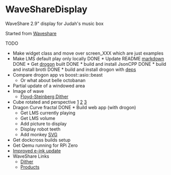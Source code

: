 # WaveShareDisplay
WaveShare 2.9" display for Judah's music box

Started from [Waveshare](https://github.com/waveshare/e-Paper)

TODO
* Make widget class and move over screen_XXX which are just examples
* Make LMS default play only locally
DONE * Update README [markdown](https://guides.github.com/pdfs/markdown-cheatsheet-online.pdf)
DONE * Get [drogon](https://drogon.docsforge.com/master/getting-started/#a-very-simple-example) built
DONE  * build and install JsonCPP
DONE  * build and install brotli
DONE  * build and install drogon with [deps](https://medium.com/@contact_80086/installing-drogon-ddb5d9949b75)
* Compare drogon app vs boost::asio::beast
  * Or what about belle octobanan
* Partial update of a windowed area
* Image of wave
  * [Floyd-Steinberg Dither](https://en.wikipedia.org/wiki/Floyd–Steinberg_dithering)
* Cube rotated and perspective [1](https://github.com/muralivnv/small-cpp-matrix-library/blob/master/matrix.h) [2](https://www.scratchapixel.com/lessons/3d-basic-rendering/perspective-and-orthographic-projection-matrix/building-basic-perspective-projection-matrix) [3](http://math.hws.edu/graphicsbook/source/glut/cubes-with-vertex-arrays.c)
* Dragon Curve fractal
DONE * Build web app (with drogon)
  * Get LMS currently playing
  * Get LMS volume
  * Add picture to display
  * Display robot teeth
  * Add monkey [SVG](https://github.com/sammycage/lunasvg)
* Get dockcross builds setup
* Get Qemu running for RPi Zero
* [Improved e-ink update](https://www.instructables.com/Waveshare-EPaper-and-a-RaspberryPi/)
* WaveShare Links
   * [Dither](https://www.waveshare.com/wiki/E-Paper_Floyd-Steinberg)
   * [Products](https://www.waveshare.com/product/displays/e-paper/epaper-2/2.9inch-e-paper-module.htm)
   